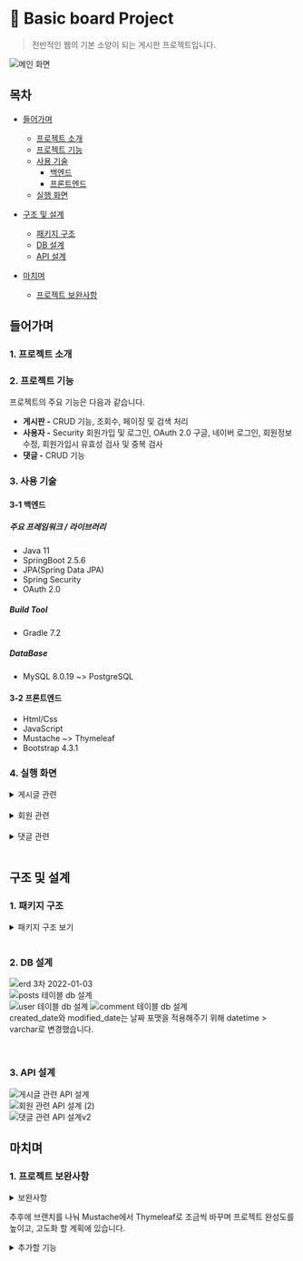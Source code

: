 # :paperclip: Basic board Project
> 전반적인 웹의 기본 소양이 되는 게시판 프로젝트입니다.

![메인 화면](https://user-images.githubusercontent.com/59757689/149616313-dbeace05-67dc-4d70-b6a1-630d601b6455.PNG)

## 목차
- [들어가며](#들어가며)
  - [프로젝트 소개](#1-프로젝트-소개)    
  - [프로젝트 기능](#2-프로젝트-기능)    
  - [사용 기술](#3-사용-기술)   
     - [백엔드](#3-1-백엔드)
     - [프론트엔드](#3-2-프론트엔드)
  - [실행 화면](#4-실행-화면)   

- [구조 및 설계](#구조-및-설계)
  - [패키지 구조](#1-패키지-구조)
  - [DB 설계](#2-db-설계)
  - [API 설계](#3-api-설계)

- [마치며](#마치며)
  - [프로젝트 보완사항](#1-프로젝트-보완사항)

## 들어가며
### 1. 프로젝트 소개

### 2. 프로젝트 기능

프로젝트의 주요 기능은 다음과 같습니다.
- **게시판 -** CRUD 기능, 조회수, 페이징 및 검색 처리
- **사용자 -** Security 회원가입 및 로그인, OAuth 2.0 구글, 네이버 로그인, 회원정보 수정, 회원가입시 유효성 검사 및 중복 검사
- **댓글 -** CRUD 기능

### 3. 사용 기술

#### 3-1 백엔드

##### 주요 프레임워크 / 라이브러리
- Java 11
- SpringBoot 2.5.6
- JPA(Spring Data JPA)
- Spring Security
- OAuth 2.0

##### Build Tool
- Gradle 7.2

##### DataBase
- MySQL 8.0.19 ~> PostgreSQL

#### 3-2 프론트엔드
- Html/Css
- JavaScript
- Mustache ~> Thymeleaf
- Bootstrap 4.3.1

### 4. 실행 화면
  <details>
    <summary>게시글 관련</summary>   
       
    
  **1. 게시글 전체 목록**   
  ![image](https://user-images.githubusercontent.com/59757689/156975336-c37c9866-bba2-4c69-9a3f-230339a80d5a.png)   
  전체 목록을 페이징 처리하여 조회할 수 있다.   
     
  **2. 게시글 등록**   
  ![image](https://user-images.githubusercontent.com/59757689/156975408-413151f1-3bd8-4788-bc8e-77a2ffbd6eea.png)   
  로그인 한 사용자만 새로운 글을 작성할 수 있고, 작성 후 목록 화면으로 redirect한다.   
     
  **3. 게시글 상세보기**   
  ![image](https://user-images.githubusercontent.com/59757689/156975794-9d7ef3fd-7e03-4a24-99de-d3f7a99c8167.png)   
  ![image](https://user-images.githubusercontent.com/59757689/156975849-f3e02f34-47ed-4b7a-92f5-83ee66bed2bb.png)   
  본인이 작성한 글만 수정 및 삭제가 가능하다.   
     
   **4. 게시글 수정 화면**   
  ![image](https://user-images.githubusercontent.com/59757689/156975898-2f17bc37-df52-418e-8a84-dc17cec37070.png)   
  ![image](https://user-images.githubusercontent.com/59757689/156975948-954960c8-987e-4364-a036-3c58cb66bbdd.png)   
  ![image](https://user-images.githubusercontent.com/59757689/156975965-da3681c1-1a0d-4159-865a-b5c202b1f7ee.png)   
  제목과 내용만 수정할 수 있게 하고, Confirm으로 수정 여부를 확인 후 상세보기 화면으로 redirect 한다.   
  목록 버튼을 누를 시 상세보기 화면으로 돌아간다.   
  
  **5. 게시글 삭제 화면**   
  ![image](https://user-images.githubusercontent.com/59757689/156976055-d6e8f6bd-9bda-4fc8-bb5f-3ea60d9f2f5d.png)   
  ![image](https://user-images.githubusercontent.com/59757689/156976074-c27f90c8-c8e0-45b9-9d04-e3541a14b8c2.png)   
  Confirm으로 삭제할지 확인하고, 삭제 후 전체 목록 리스트 화면으로 redirect 한다.   
  
  **6. 게시글 검색 화면**   
  ![image](https://user-images.githubusercontent.com/59757689/156976190-1dac1678-3cf4-4d21-9f3b-d5228b7d50ef.png)   
  검색 키워드에 포함된 글을 모두 보여준다.   
     
  **6-1. 게시글 검색 후 페이징 화면**   
  ![image](https://user-images.githubusercontent.com/59757689/156976258-c4b28ef3-fd6e-4ebe-834c-d5c6bce4c02c.png)   
  ![image](https://user-images.githubusercontent.com/59757689/156976314-c6733cb8-7aac-4502-88d4-02730f88021b.png)   
  검색된 게시글이 많을 경우 다음과 같이 페이징 처리되어 조회할 수 있다.   
     
  </details>
  <br/>   
  
  <details>
    <summary>회원 관련</summary>   
     
  **1. 회원가입 화면**   
  ![image](https://user-images.githubusercontent.com/59757689/156976413-78b9e0e9-2ab1-47e0-a0cd-699ebacddb79.png)   
  ![image](https://user-images.githubusercontent.com/59757689/156976436-fafec47f-3df3-4356-83d5-eb80e1aa2276.png)   
  ![image](https://user-images.githubusercontent.com/59757689/156976548-3a440a6c-49d0-4e5c-9eb3-d5e3524c11b6.png)   
  회원가입 시 유효성 검사 및 중복확인을 진행하며 완료시 회원 정보를 저장하고 로그인 화면으로 이동한다.   
     
  **2. 로그인 화면**   
  ![image](https://user-images.githubusercontent.com/59757689/156976619-6988837d-0dfe-4600-a63c-2e287db9c88e.png)   
  ![image](https://user-images.githubusercontent.com/59757689/156976909-51b0d06c-502f-4e42-b0dd-516834e43efe.png)   
  로그인 실패시 어떤 이유로 실패 했는지 메시지가 나오고, 로그인에 성공하면 게시글 전체 리스트 화면으로 redirect 한다.   
     
  **2-1. OAuth 2.0 소셜 로그인 화면**   
  ![image](https://user-images.githubusercontent.com/59757689/156976991-c517d254-b4b8-4a34-99fd-2684856f2a2d.png)   
  ![image](https://user-images.githubusercontent.com/59757689/156977007-7b44d157-f29c-4a43-9fd3-aa6b743a8fb8.png)   
  구글과 네이버 로그인이 가능하다.   
     
  **3. 회원정보 수정 화면**   
  ![image](https://user-images.githubusercontent.com/59757689/156977253-d1a4de93-da30-4adf-8634-dfe10d0635a8.png)   
  닉네임과 비밀번호만 변경할 수 있고, 변경된 닉네임이 이미 사용중일 경우 alert으로 현재 사용 중임을 알려주고,   
  완료시 게시글 전체 리스트 화면으로 redirect 한다.      
           
  </details>
  <br/>   
  
  <details>
    <summary>댓글 관련</summary>   
       
  **1. 댓글 작성 화면**   
  미로그인 사용자 화면   
  ![image](https://user-images.githubusercontent.com/59757689/156977476-37db357a-ac44-4b24-ad8c-a062d4fe99cf.png)   
  ![image](https://user-images.githubusercontent.com/59757689/156977497-cc7fc2a7-e688-4733-b4c7-8aef4fba93e3.png)   
  댓글은 로그인 한 사용자만 달 수 있으며, 댓글 작성시 현재 페이지를 reload 한다.   
  
  **2. 댓글 수정**   
  ![image](https://user-images.githubusercontent.com/59757689/156977557-8a3dae77-9a8d-4fd3-824e-8ff22606609e.png)   
  다른 사용자는 다른 사람의 댓글을 수정/삭제할 수 없다.   
  ![image](https://user-images.githubusercontent.com/59757689/156977567-fd983777-5b04-4f57-a815-c89a59697377.png)   
  수정은 댓글 작성자만이 할 수 있다. 수정 완료 후 현재 페이지를 reload 한다.   
  
  **3. 댓글 삭제**   
  ![image](https://user-images.githubusercontent.com/59757689/156977655-8125a317-344e-4721-a836-46b36df3a3b5.png)   
  ![image](https://user-images.githubusercontent.com/59757689/156977661-5008733b-2932-4bfc-be01-60a33a093dc9.png)   
  삭제 또한 댓글 작성자만이 할 수 있다. 삭제 후 현재 페이지를 reload 한다.   
           
  </details>
  <br/>   
 
   
## 구조 및 설계   
   
### 1. 패키지 구조
   
<details>
  
<summary>패키지 구조 보기</summary>   
 

```
📦src
 ┣ 📂main
 ┃ ┣ 📂java
 ┃ ┃ ┗ 📂com
 ┃ ┃ ┃ ┗ 📂coco
 ┃ ┃ ┃ ┃ ┗ 📂board
 ┃ ┃ ┃ ┃ ┃ ┣ 📂application
 ┃ ┃ ┃ ┃ ┃ ┃ ┣ 📂dto
 ┃ ┃ ┃ ┃ ┃ ┃ ┃ ┣ 📜CommentDto.java
 ┃ ┃ ┃ ┃ ┃ ┃ ┃ ┣ 📜PostsDto.java
 ┃ ┃ ┃ ┃ ┃ ┃ ┃ ┗ 📜UserDto.java
 ┃ ┃ ┃ ┃ ┃ ┃ ┣ 📂security
 ┃ ┃ ┃ ┃ ┃ ┃ ┃ ┣ 📂auth
 ┃ ┃ ┃ ┃ ┃ ┃ ┃ ┃ ┣ 📜CustomAuthFailureHandler.java
 ┃ ┃ ┃ ┃ ┃ ┃ ┃ ┃ ┣ 📜CustomUserDetails.java
 ┃ ┃ ┃ ┃ ┃ ┃ ┃ ┃ ┣ 📜CustomUserDetailsService.java
 ┃ ┃ ┃ ┃ ┃ ┃ ┃ ┃ ┣ 📜LoginUser.java
 ┃ ┃ ┃ ┃ ┃ ┃ ┃ ┃ ┗ 📜LoginUserArgumentResolver.java
 ┃ ┃ ┃ ┃ ┃ ┃ ┃ ┗ 📂oauth
 ┃ ┃ ┃ ┃ ┃ ┃ ┃ ┃ ┣ 📜CustomOAuth2UserService.java
 ┃ ┃ ┃ ┃ ┃ ┃ ┃ ┃ ┗ 📜OAuthAttributes.java
 ┃ ┃ ┃ ┃ ┃ ┃ ┣ 📂validator
 ┃ ┃ ┃ ┃ ┃ ┃ ┃ ┣ 📜AbstractValidator.java
 ┃ ┃ ┃ ┃ ┃ ┃ ┃ ┗ 📜CustomValidators.java
 ┃ ┃ ┃ ┃ ┃ ┃ ┣ 📜CommentService.java
 ┃ ┃ ┃ ┃ ┃ ┃ ┣ 📜PostsService.java
 ┃ ┃ ┃ ┃ ┃ ┃ ┗ 📜UserService.java
 ┃ ┃ ┃ ┃ ┃ ┣ 📂domain
 ┃ ┃ ┃ ┃ ┃ ┃ ┣ 📜BaseTimeEntity.java
 ┃ ┃ ┃ ┃ ┃ ┃ ┣ 📜Comment.java
 ┃ ┃ ┃ ┃ ┃ ┃ ┣ 📜Posts.java
 ┃ ┃ ┃ ┃ ┃ ┃ ┣ 📜Role.java
 ┃ ┃ ┃ ┃ ┃ ┃ ┗ 📜User.java
 ┃ ┃ ┃ ┃ ┃ ┣ 📂infrastructure
 ┃ ┃ ┃ ┃ ┃ ┃ ┣ 📂config
 ┃ ┃ ┃ ┃ ┃ ┃ ┃ ┣ 📜SecurityConfig.java
 ┃ ┃ ┃ ┃ ┃ ┃ ┃ ┗ 📜WebConfig.java
 ┃ ┃ ┃ ┃ ┃ ┃ ┗ 📂persistence
 ┃ ┃ ┃ ┃ ┃ ┃ ┃ ┣ 📜CommentRepository.java
 ┃ ┃ ┃ ┃ ┃ ┃ ┃ ┣ 📜PostsRepository.java
 ┃ ┃ ┃ ┃ ┃ ┃ ┃ ┗ 📜UserRepository.java
 ┃ ┃ ┃ ┃ ┃ ┣ 📂presentation
 ┃ ┃ ┃ ┃ ┃ ┃ ┣ 📜CommentApiController.java
 ┃ ┃ ┃ ┃ ┃ ┃ ┣ 📜PostsApiController.java
 ┃ ┃ ┃ ┃ ┃ ┃ ┣ 📜PostsIndexController.java
 ┃ ┃ ┃ ┃ ┃ ┃ ┣ 📜UserApiController.java
 ┃ ┃ ┃ ┃ ┃ ┃ ┗ 📜UserController.java
 ┃ ┃ ┃ ┃ ┃ ┗ 📜BoardApplication.java
 ┃ ┗ 📂resources
 ┃ ┃ ┣ 📂static
 ┃ ┃ ┃ ┣ 📂css
 ┃ ┃ ┃ ┃ ┗ 📜app.css
 ┃ ┃ ┃ ┣ 📂img
 ┃ ┃ ┃ ┃ ┗ 📜naver.ico
 ┃ ┃ ┃ ┗ 📂js
 ┃ ┃ ┃ ┃ ┗ 📜app.js
 ┃ ┃ ┣ 📂templates
 ┃ ┃ ┃ ┣ 📂comment
 ┃ ┃ ┃ ┃ ┣ 📜form.mustache
 ┃ ┃ ┃ ┃ ┗ 📜list.mustache
 ┃ ┃ ┃ ┣ 📂layout
 ┃ ┃ ┃ ┃ ┣ 📜footer.mustache
 ┃ ┃ ┃ ┃ ┗ 📜header.mustache
 ┃ ┃ ┃ ┣ 📂posts
 ┃ ┃ ┃ ┃ ┣ 📜posts-page.mustache
 ┃ ┃ ┃ ┃ ┣ 📜posts-read.mustache
 ┃ ┃ ┃ ┃ ┣ 📜posts-search.mustache
 ┃ ┃ ┃ ┃ ┣ 📜posts-update.mustache
 ┃ ┃ ┃ ┃ ┗ 📜posts-write.mustache
 ┃ ┃ ┃ ┣ 📂user
 ┃ ┃ ┃ ┃ ┣ 📜user-join.mustache
 ┃ ┃ ┃ ┃ ┣ 📜user-login.mustache
 ┃ ┃ ┃ ┃ ┗ 📜user-modify.mustache
 ┃ ┃ ┃ ┗ 📜index.mustache
 ┃ ┃ ┣ 📜application-oauth.properties
 ┃ ┃ ┗ 📜application.properties
 ┗ 📂test
 ┃ ┗ 📂java
 ┃ ┃ ┗ 📂com
 ┃ ┃ ┃ ┗ 📂coco
 ┃ ┃ ┃ ┃ ┗ 📂board
 ┃ ┃ ┃ ┃ ┃ ┣ 📂controller
 ┃ ┃ ┃ ┃ ┃ ┃ ┗ 📜PostsApiControllerTest.java
 ┃ ┃ ┃ ┃ ┃ ┣ 📂domain
 ┃ ┃ ┃ ┃ ┃ ┃ ┣ 📜CommentRepositoryTest.java
 ┃ ┃ ┃ ┃ ┃ ┃ ┣ 📜PostsRepositoryTest.java
 ┃ ┃ ┃ ┃ ┃ ┃ ┗ 📜UserRepositoryTest.java
 ┃ ┃ ┃ ┃ ┃ ┣ 📂infrastructure
 ┃ ┃ ┃ ┃ ┃ ┃ ┗ 📂config
 ┃ ┃ ┃ ┃ ┃ ┃ ┃ ┗ 📜SecurityConfigTest.java
 ┃ ┃ ┃ ┃ ┃ ┣ 📂service
 ┃ ┃ ┃ ┃ ┃ ┃ ┗ 📜PostsServiceTest.java
 ┃ ┃ ┃ ┃ ┃ ┗ 📜BoardApplicationTests.java
 ```
  
 </details>   
 <br/>    
   
     
 ### 2. DB 설계

![erd 3차 2022-01-03](https://user-images.githubusercontent.com/59757689/148910882-2ac9ec57-c339-4bef-a6d5-13025a8d9ac9.PNG)   
![posts 테이블 db 설계](https://user-images.githubusercontent.com/59757689/148910938-c6a99c8e-fefc-467b-a2af-a68a00e01a11.PNG)   
![user 테이블 db 설계](https://user-images.githubusercontent.com/59757689/149279956-b0a184da-9b19-4bcf-9ce8-6c001ef81f1d.PNG) 
![comment 테이블 db 설계](https://user-images.githubusercontent.com/59757689/148910946-02280553-97ce-4d82-bbda-9c911ea89bd4.PNG)   
created_date와 modified_date는 날짜 포맷을 적용해주기 위해 datetime > varchar로 변경했습니다.   
   
<br/>

### 3. API 설계

![게시글 관련 API 설계](https://user-images.githubusercontent.com/59757689/156749365-5e4cee67-1431-4e3a-9140-7b58b6e1fd53.PNG)    
![회원 관련 API 설계 (2)](https://user-images.githubusercontent.com/59757689/148911411-0cfb65ee-5782-4f04-a7c9-7dcc84abfed8.PNG)   
![댓글 관련 API 설계v2](https://github.com/hojunnnnn/board/assets/59757689/fa9032f0-3ce1-4ec4-9dbd-f420fb4e6152)  

## 마치며   
### 1. 프로젝트 보완사항   

<details>
  <summary>보완사항</summary>
     
- 페이징 처리 및 검색 페이징에서 페이지 번호 활성화
- 페이지 번호는 10페이지 단위로 보여주기
- 페이지 처음, 끝으로 이동하는 버튼
- 생성, 수정시간 format 설정 varchar > datetime
- 다른 사용자와 자신의 댓글이 댓글란에 있을때 자신의 댓글만 수정,삭제 버튼 보이기
  
</details>   

추후에 브랜치를 나눠 Mustache에서 Thymeleaf로 조금씩 바꾸며 프로젝트 완성도를 높이고, 고도화 할 계획에 있습니다.   
   
   <details>
  <summary>추가할 기능 </summary>
    
- 댓글 페이징 처리
- 쿠키나 세션을 이용해 조회수 중복 카운트 방지
- 파일 업로드 기능 추가
- 좋아요 기능 추가
  
</details>  
